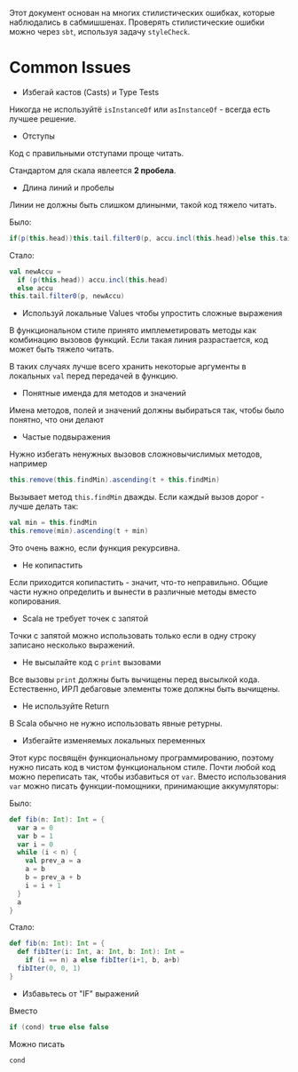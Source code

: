 Этот документ основан на многих стилистических ошибках, которые наблюдались в сабмишшенах. Проверять стилистические ошибки можно через `sbt`, используя задачу `styleCheck`.

# Common Issues

- Избегай кастов (Casts) и Type Tests

Никогда не используйтё `isInstanceOf` или `asInstanceOf` - всегда есть лучшее решение. 

- Отступы

Код с правильными отступами проще читать. 

Стандартом для скала явлеется **2 пробела**.

- Длина линий и пробелы

Линии не должны быть слишком длинынми, такой код тяжело читать.

Было:

```scala
if(p(this.head))this.tail.filter0(p, accu.incl(this.head))else this.tail.filter0(p, accu)
```

Стало:

```scala
val newAccu =
  if (p(this.head)) accu.incl(this.head)
  else accu
this.tail.filter0(p, newAccu)

```

- Используй локальные Values чтобы упростить сложные выражения

В функциональном стиле принято имплеметировать методы как комбинацию вызовов функций. Если такая линия разрастается, код может быть тяжело читать.

В таких случаях лучше всего хранить некоторые аргументы в локальных `val` перед передачей в функцию.

- Понятные именда для методов и значений

Имена методов, полей и значений должны выбираться так, чтобы было понятно, что они делают

- Частые подвыражения

Нужно избегать ненужных вызовов сложновычислимых методов, например

```scala
this.remove(this.findMin).ascending(t + this.findMin)
```

Вызывает метод `this.findMin` дважды. Если каждый вызов дорог - лучше делать так:

```scala
val min = this.findMin
this.remove(min).ascending(t + min)
```

Это очень важно, если функция рекурсивна. 

- Не копипастить

Если приходится копипастить - значит, что-то неправильно. Общие части нужно определить и вынести в различные методы вместо копирования.

- Scala не требует точек с запятой

Точки с запятой можно использовать только если в одну строку записано несколько выражений.

- Не высылайте код с `print` вызовами

Все вызовы `print` должны быть вычищены перед высылкой кода. Естественно, ИРЛ дебаговые элементы тоже должны быть вычищены.

- Не используйте Return

В Scala обычно не нужно использовать явные ретурны.

- Избегайте изменяемых локальных переменных

Этот курс посвящён функциональному программированию, поэтому нужно писать код в чистом функциональном стиле. Почти любой код можно переписать так, чтобы избавиться от `var`. Вместо использования `var` можно писать функции-помощники, принимающие аккумуляторы:

Было: 

```scala
def fib(n: Int): Int = {
  var a = 0
  var b = 1
  var i = 0
  while (i < n) {
    val prev_a = a
    a = b
    b = prev_a + b
    i = i + 1
  }
  a
}

```

Стало:


```scala
def fib(n: Int): Int = {
  def fibIter(i: Int, a: Int, b: Int): Int =
    if (i == n) a else fibIter(i+1, b, a+b)
  fibIter(0, 0, 1)
}
```

- Избавьтесь от "IF" выражений

Вместо

```scala
if (cond) true else false
```

Можно писать

```
cond
```











